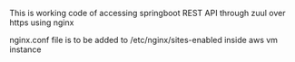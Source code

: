 This is working code of accessing springboot REST API through zuul over https using nginx


nginx.conf file is to be added to /etc/nginx/sites-enabled inside aws vm instance
